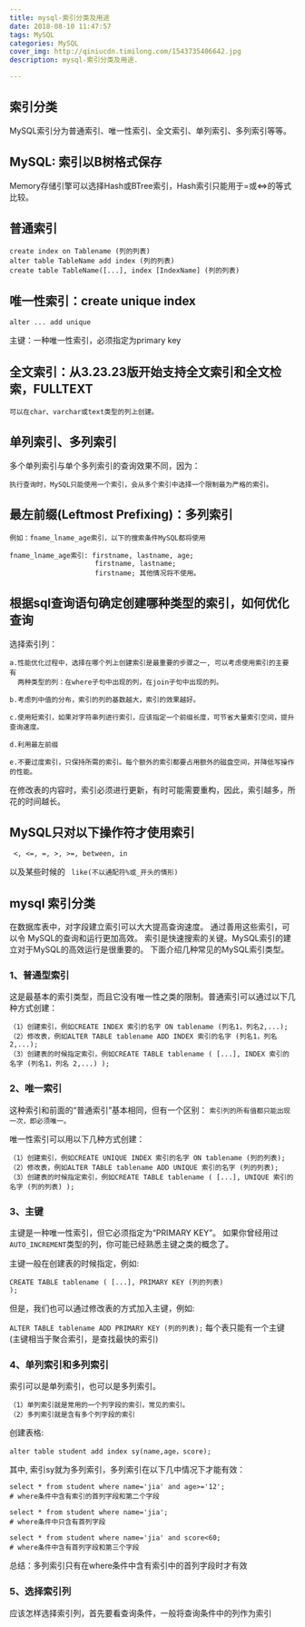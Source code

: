 ```yaml
---
title: mysql-索引分类及用途
date: 2018-08-10 11:47:57
tags: MySQL
categories: MySQL
cover_img: http://qiniucdn.timilong.com/1543735406642.jpg
description: mysql-索引分类及用途.

---
```


## 索引分类
MySQL索引分为普通索引、唯一性索引、全文索引、单列索引、多列索引等等。

##  MySQL: 索引以B树格式保存 
Memory存储引擎可以选择Hash或BTree索引，Hash索引只能用于=或<=>的等式比较。 

## 普通索引

```
create index on Tablename (列的列表) 
alter table TableName add index (列的列表) 
create table TableName([...], index [IndexName] (列的列表)
```
<!--more-->

## 唯一性索引：create unique index 
```
alter ... add unique 
```

主键：一种唯一性索引，必须指定为primary key 

## 全文索引：从3.23.23版开始支持全文索引和全文检索，FULLTEXT

```
可以在char、varchar或text类型的列上创建。 
```

## 单列索引、多列索引

多个单列索引与单个多列索引的查询效果不同，因为： 
```
执行查询时，MySQL只能使用一个索引，会从多个索引中选择一个限制最为严格的索引。 
```

## 最左前缀(Leftmost Prefixing)：多列索引

```
例如：fname_lname_age索引，以下的搜索条件MySQL都将使用 

fname_lname_age索引: firstname, lastname, age;
                     firstname, lastname;
                     firstname; 其他情况将不使用。 

```

## 根据sql查询语句确定创建哪种类型的索引，如何优化查询 

选择索引列： 
```
a.性能优化过程中，选择在哪个列上创建索引是最重要的步骤之一, 可以考虑使用索引的主要有
  两种类型的列：在where子句中出现的列，在join子句中出现的列。 

b.考虑列中值的分布，索引的列的基数越大，索引的效果越好。 

c.使用短索引，如果对字符串列进行索引，应该指定一个前缀长度，可节省大量索引空间，提升查询速度。 

d.利用最左前缀 

e.不要过度索引，只保持所需的索引。每个额外的索引都要占用额外的磁盘空间，并降低写操作的性能。 
```

在修改表的内容时，索引必须进行更新，有时可能需要重构，因此，索引越多，所花的时间越长。 

## MySQL只对以下操作符才使用索引 

<code> <, <=, =, >, >=, between, in </code>

以及某些时候的 <code> like(不以通配符%或_开头的情形) </code>

## mysql 索引分类 

在数据库表中，对字段建立索引可以大大提高查询速度。
通过善用这些索引，可以令 MySQL的查询和运行更加高效。
索引是快速搜索的关键。MySQL索引的建立对于MySQL的高效运行是很重要的。
下面介绍几种常见的MySQL索引类型。 

### 1、普通型索引 
这是最基本的索引类型，而且它没有唯一性之类的限制。普通索引可以通过以下几种方式创建： 
```
（1）创建索引，例如CREATE INDEX 索引的名字 ON tablename (列名1，列名2,...); 
（2）修改表，例如ALTER TABLE tablename ADD INDEX 索引的名字 (列名1，列名2,...); 
（3）创建表的时候指定索引，例如CREATE TABLE tablename ( [...], INDEX 索引的名字 (列名1，列名 2,...) );
```

### 2、唯一索引 

这种索引和前面的“普通索引”基本相同，但有一个区别：
<code>索引列的所有值都只能出现一次，即必须唯一。</code>

唯一性索引可以用以下几种方式创建：
```
（1）创建索引，例如CREATE UNIQUE INDEX 索引的名字 ON tablename (列的列表); 
（2）修改表，例如ALTER TABLE tablename ADD UNIQUE 索引的名字 (列的列表); 
（3）创建表的时候指定索引，例如CREATE TABLE tablename ( [...], UNIQUE 索引的名字 (列的列表) );
```

### 3、主键 
主键是一种唯一性索引，但它必须指定为“PRIMARY KEY”。
如果你曾经用过<code>AUTO_INCREMENT</code>类型的列，你可能已经熟悉主键之类的概念了。

主键一般在创建表的时候指定，例如:

<code>CREATE TABLE tablename ( [...], PRIMARY KEY (列的列表) );</code>

但是，我们也可以通过修改表的方式加入主键，例如:

<code>ALTER TABLE tablename ADD PRIMARY KEY (列的列表);</code>
每个表只能有一个主键(主键相当于聚合索引，是查找最快的索引)

### 4、单列索引和多列索引 
索引可以是单列索引，也可以是多列索引。 
```
（1）单列索引就是常用的一个列字段的索引，常见的索引。 
（2）多列索引就是含有多个列字段的索引 
```

创建表格: 
```
alter table student add index sy(name,age，score); 
```

其中, 索引sy就为多列索引，多列索引在以下几中情况下才能有效： 
```
select * from student where name='jia' and age>='12';
# where条件中含有索引的首列字段和第二个字段 

select * from student where name='jia';
# where条件中只含有首列字段 

select * from student where name='jia' and score<60;
# where条件中含有首列字段和第三个字段
```

总结：多列索引只有在where条件中含有索引中的首列字段时才有效 

### 5、选择索引列 
应该怎样选择索引列，首先要看查询条件，一般将查询条件中的列作为索引 
